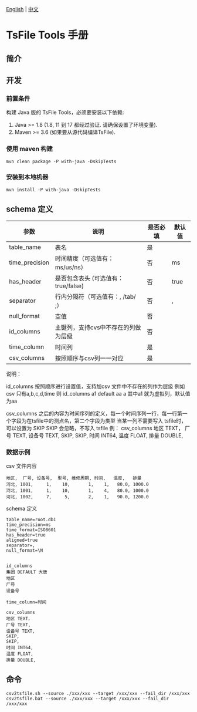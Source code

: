 <!--

    Licensed to the Apache Software Foundation (ASF) under one
    or more contributor license agreements.  See the NOTICE file
    distributed with this work for additional information
    regarding copyright ownership.  The ASF licenses this file
    to you under the Apache License, Version 2.0 (the
    "License"); you may not use this file except in compliance
    with the License.  You may obtain a copy of the License at

        http://www.apache.org/licenses/LICENSE-2.0

    Unless required by applicable law or agreed to in writing,
    software distributed under the License is distributed on an
    "AS IS" BASIS, WITHOUT WARRANTIES OR CONDITIONS OF ANY
    KIND, either express or implied.  See the License for the
    specific language governing permissions and limitations
    under the License.

-->

[English](./README.md) | [中文](./README-zh.md)
# TsFile Tools 手册
## 简介

## 开发

### 前置条件

构建 Java 版的 TsFile Tools，必须要安装以下依赖:

1. Java >= 1.8 (1.8, 11 到 17 都经过验证. 请确保设置了环境变量).
2. Maven >= 3.6 (如果要从源代码编译TsFile).


### 使用 maven 构建

```
mvn clean package -P with-java -DskipTests
```

### 安装到本地机器

```
mvn install -P with-java -DskipTests
```

## schema 定义

| 参数         | 说明                       | 是否必填 | 默认值  |
|------------|--------------------------|------|------|
| table_name | 表名                       | 是    |      |
| time_precision | 时间精度（可选值有：ms/us/ns）      | 否    | ms   |
| has_header | 是否包含表头 (可选值有：true/false) | 否    | true |
| separator | 行内分隔符（可选值有：, /tab/ ;）    | 否    | ,    |
| null_format | 空值                       | 否    |    |
| id_columns | 主键列，支持cvs中不存在的列做为层级      | 否    |      |
| time_column | 时间列                      | 是    |      |
| csv_columns | 按照顺序与csv列一一对应            | 是    |      |

说明：

id_columns 按照顺序进行设置值，支持加csv 文件中不存在的列作为层级
例如csv 只有a,b,c,d,time 则
id_columns
a1 default aa
a
其中a1 就为虚拟列，默认值为aa

csv_columns 之后的内容为时间序列的定义，每一个时间序列一行，每一行第一个字段为在tsfile中的测点名，第二个字段为类型
当某一列不需要写入 tsfile时，可以设置为 SKIP
SKIP 会忽略，不写入 tsfile
例：
csv_columns
地区 TEXT，
厂号 TEXT,
设备号 TEXT,
SKIP,
SKIP,
时间 INT64,
温度 FLOAT,
排量 DOUBLE,

### 数据示例
csv 文件内容
```
地区,  厂号, 设备号,  型号, 维修周期, 时间,   温度,   排量
河北, 1001,     1,    10,       1,    1,   80.0, 1000.0
河北, 1001,     1,    10,       1,    4,   80.0, 1000.0
河北, 1002,     7,     5,       2,    1,   90.0, 1200.0
```
schema 定义

```
table_name=root.db1
time_precision=ms
time_format=ISO8601
has_header=true
aligned=true
separator=,
null_format=\N


id_columns
集团 DEFAULT 大唐
地区
厂号
设备号

time_column=时间

csv_columns
地区 TEXT，
厂号 TEXT,
设备号 TEXT,
SKIP,
SKIP,
时间 INT64,
温度 FLOAT,
排量 DOUBLE,
```
## 命令

```
csv2tsfile.sh --source ./xxx/xxx --target /xxx/xxx --fail_dir /xxx/xxx 
csv2tsfile.bat --source ./xxx/xxx --target /xxx/xxx --fail_dir /xxx/xxx 
```


